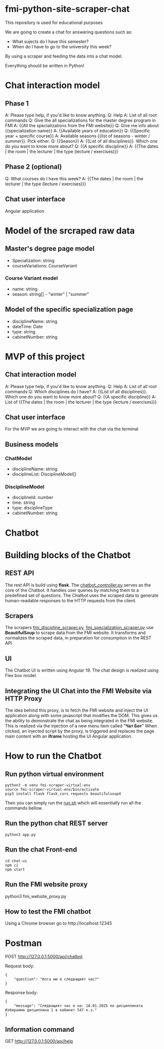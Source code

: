 # fmi-python-site-scraper-chat

This repository is used for educational purposes

We are going to create a chat for answering questions such as:

- What sujects do I have this semester?
- When do I have to go to the university this week?

By using a scraper and feeding the data into a chat model.

Everything should be written in Python!

# Chat interaction model

## Phase 1

A: Please type help, if you'd like to know anything.
Q: Help
A: List of all root commands
Q: Give the all specializations for the master degree program in FMI
A: {{All the specializations from the FMI website}}
Q: Give me info about {{specialization name}}
A: {{Available years of education}}
Q: {{Specific year + specific course}}
A: Available seasons {{list of seasons - winter / summer}}. Pick either.
Q: {{Season}}
A: {{List of all disciplines}}. Which one do you want to know more about?
Q: {{A specific discipline}}
A: {{The dates | the room | the lecturer | the type (lecture / exercises)}}

## Phase 2 (optional)

Q: What courses do I have this week?
A: {{The dates | the room | the lecturer | the type (lecture / exercises)}}

## Chat user interface

Angular application

# Model of the srcraped raw data

## Master's degree page model

- Specialization: string
- courseVariations: CourseVariant

### Course Variant model

- name: string
- season: string[] - "winter" | "summer"

## Model of the specific specialization page

- disciplineName: string
- dateTime: Date
- type: string
- cabinetNumber: string

# MVP of this project

## Chat interaction model

A: Please type help, if you'd like to know anything.
Q: Help
A: List of all root commands
Q: Which disciplines do I have?
A: {{List of all disciplines}}. Which one do you want to know more about?
Q: {{A specific discipline}}
A: List of {{The dates | the room | the lecturer | the type (lecture / exercises)}}

## Chat user interface

For the MVP we are going to interact with the chat via the terminal

## Business models

### ChatModel

- disciplineName: string
- disciplineList: DisciplineModel[]

### DisciplineModel

- disciplineId: number
- time: string
- type: disciplineType
- cabinetNumber: string

# Chatbot


# Building blocks of the Chatbot
## REST API
The rest API is build using **flask**.
The [chatbot_controller.py](controllers%2Fchatbot_controller.py) serves as the core of the Chatbot. It handles user queries by matching them to a predefined set of questions. The Chatbot uses the scraped data to generate human-readable responses to the HTTP requests from the client.

## Scrapers
The scrapers [fmi_discipline_scraper.py](scrapers%2Ffmi_discipline_scraper.py), [fmi_specialization_scraper.py](scrapers%2Ffmi_specialization_scraper.py) use **BeautifulSoup**
to scrape data from the FMI website. It transforms and normalizes the scraped data, in preparation
for consumption in the REST API

## UI
The Chatbot UI is written using Angular 19. The chat design is realized using Flex box model.

## Integrating the UI Chat into the FMI Website via HTTP Proxy
The idea behind this proxy, is to fetch the FMI website and inject the UI application along
with some javascript that modifies the DOM. This gives us the ability to demonstrate the chat
as being integrated in the FMI website. This is realized via the injection of a new menu item called "**Чат Бот**"
When clicked, an injected script by the proxy, is triggered and replaces the page main content
with an **iframe** hosting the UI Angular application.

# How to run the Chatbot

## Run python virtual environment
```
python3 -m venv fmi-scraper-virtual-env
source fmi-scraper-virtual-env/bin/activate
pip3 install flask flask_cors requests beautifulsoup4
```
Then you can simply run the [run.sh](run.sh) which will essentially run all the commands bellow.

## Run the python chat REST server
```
python3 app.py
```

## Run the chat Front-end

```
cd chat-ui
npm ci
npm start
```

## Run the FMI website proxy
python3 fmi_website_proxy.py

## How to test the FMI chatbot
Using a Chrome browser go to http://localhost:12345

# Postman

POST http://127.0.0.1:5000/api/chatbot

Request body:

```
{
    "question": "Кога ми е следващият час?"
}
```

Response body:

```
{
    "message": "Следващият час е на: 18.01.2025 по дисциплината Избираема дисциплина 1 в кабинет 547 к.з."
}
```

## Information command

GET http://127.0.0.1:5000/api/help
